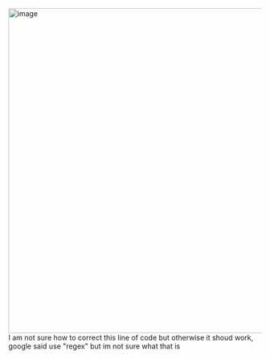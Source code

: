 <img width="646" alt="image" src="https://github.com/user-attachments/assets/496927f1-ccc7-4c2e-af8d-fb35ec91f6b7">
I am not sure how to correct this line of code but otherwise it shoud work, google said use "regex" but im not sure what that is
